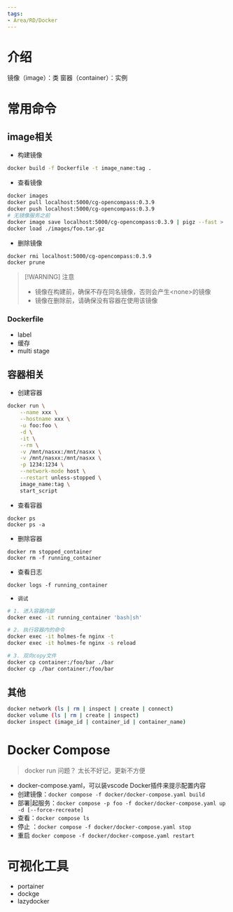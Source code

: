 ```yaml
---
tags:
- Area/RD/Docker
---
```

# 介绍

镜像（image）：类
窗器（container）：实例

# 常用命令

## image相关

- 构建镜像
```bash
docker build -f Dockerfile -t image_name:tag .
```
- 查看镜像
```bash
docker images
docker pull localhost:5000/cg-opencompass:0.3.9
docker push localhost:5000/cg-opencompass:0.3.9
# 无镜像服务之前
docker image save localhost:5000/cg-opencompass:0.3.9 | pigz --fast > ./images/foo.tar.gz
docker load ./images/foo.tar.gz
```
- 删除镜像
```bash
docker rmi localhost:5000/cg-opencompass:0.3.9
docker prune
```

> [!WARNING] 注意
> - 镜像在构建前，确保不存在同名镜像，否则会产生\<none\>的镜像
> - 镜像在删除前，请确保没有容器在使用该镜像
### Dockerfile

- label
- 缓存
- multi stage

## 容器相关

- 创建容器
```bash
docker run \
	--name xxx \
	--hostname xxx \
	-u foo:foo \
	-d \
	-it \
	--rm \
	-v /mnt/nasxx:/mnt/nasxx \
	-v /mnt/nasxx:/mnt/nasxx \
	-p 1234:1234 \
	--network-mode host \
	--restart unless-stopped \
	image_name:tag \
	start_script
```
- 查看容器
```
docker ps
docker ps -a
```
- 删除容器
```
docker rm stopped_container
docker rm -f running_container
```
- 查看日志
```
docker logs -f running_container
```
- `调试`
```bash
# 1. 进入容器内部
docker exec -it running_container 'bash|sh'

# 2. 执行容器内的命令
docker exec -it holmes-fe nginx -t
docker exec -it holmes-fe nginx -s reload

# 3. 双向copy文件
docker cp container:/foo/bar ./bar
docker cp ./bar container:/foo/bar
```

## 其他

```bash
docker network (ls | rm | inspect | create | connect)
docker volume (ls | rm | create | inspect)
docker inspect (image_id | container_id | container_name)
```
# Docker Compose

> docker run 问题？
> 太长不好记，更新不方便

- docker-compose.yaml，可以装vscode Docker插件来提示配置内容
- 创建镜像：`docker compose -f docker/docker-compose.yaml build`
- 部署|起服务：`docker compose -p foo -f docker/docker-compose.yaml up -d [--force-recreate]`
- 查看：`docker compose ls`
- 停止 ：`docker compose -f docker/docker-compose.yaml stop`
- 重启 `docker compose -f docker/docker-compose.yaml restart`
# 可视化工具

- portainer
- dockge
- lazydocker